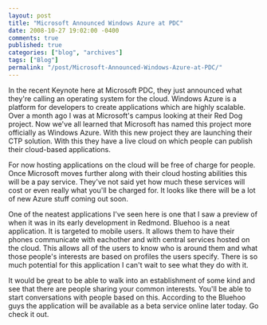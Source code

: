 ```yaml
---
layout: post
title: "Microsoft Announced Windows Azure at PDC"
date: 2008-10-27 19:02:00 -0400
comments: true
published: true
categories: ["blog", "archives"]
tags: ["Blog"]
permalink: "/post/Microsoft-Announced-Windows-Azure-at-PDC/"
---
```

<!-- more -->



<p>In the recent Keynote here at Microsoft PDC, they just announced what they're calling an operating system for the cloud. Windows Azure is a platform for developers to create applications which are highly scalable. Over a month ago I was at Microsoft's campus looking at their Red Dog project. Now we've all learned that Microsoft has named this project more officially as Windows Azure. With this new project they are launching their CTP solution. With this they have a live cloud on which people can publish their cloud-based applications.</p>
<p>For now hosting applications on the cloud will be free of charge for people. Once Microsoft moves further along with their cloud hosting abilities this will be a pay service. They've not said yet how much these services will cost or even really what you'll be charged for. It looks like there will be a lot of new Azure stuff coming out soon.</p>
<p>One of the neatest applications I've seen here is one that I saw a preview of when it was in its early development in Redmond. Bluehoo is a neat application. It is targeted to mobile users. It allows them to have their phones communicate with eachother and with central services hosted on the cloud. This allows all of the users to know who is around them and what those people's interests are based on profiles the users specify. There is so much potential for this application I can't wait to see what they do with it.</p>
<p>It would be great to be able to walk into an establishment of some kind and see that there are people sharing your common interests. You'll be able to start conversations with people based on this. According to the Bluehoo guys the application will be available as a beta service online later today. Go check it out.</p>
